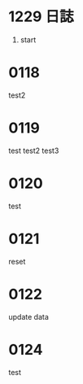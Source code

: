 # 1229 日誌
1. start

# 0118
test2
# 0119
test
test2
test3
# 0120
test
# 0121
reset
# 0122
update data
# 0124
test